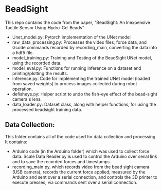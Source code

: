 # BeadSight
This repo contains the code from the paper, "BeadSight: An Inexpensive Tactile Sensor Using Hydro-Gel Beads"

 - Unet_model.py: Pytorch implementation of the UNet model
 - raw_data_processing.py: Processes the video files, force data, and Gcode commands recorded by recording_main, converting the data into a hdf5 file.
 - model_training.py: Training and Testing of the BeadSight UNet model, using the recorded data.
 - model_eval.py: Functions for running inference on a dataset and printing/plotting the results.
 - inference.py: Code for implementing the trained UNet model (loaded from saved weights) to process images collected during robot operation.
 - defisheye.py: Helper script to undo the fish-eye effect of the bead-sight camera's lens.
 - data_loader.py: Dataset class, along with helper functions, for using the processed beadsight training data.


## Data Collection:
This folder contains all of the code used for data collection and processing. It contains:
 - Arduino code (in the Arduino folder) which was used to collect force data. Scale Data Reader.py is used to control the Arduino over serial link and to save the recorded forces and timestamps.
 - recording_main.py, which records video from the bead sight camera (USB camera), records the current force applied, measured by the Arduino and sent over a serial connection, and controls the 3D printer to execute presses, via commands sent over a serial connection.
